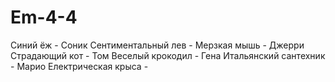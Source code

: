 # Em-4-4
Синий ёж - Соник
Сентиментальный лев - 
Мерзкая мышь - Джерри
Страдающий кот - Том
Веселый крокодил - Гена
Итальянский сантехник - Марио
Електрическая крыса - 
